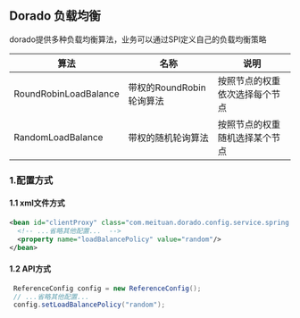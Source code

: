 
## Dorado 负载均衡

dorado提供多种负载均衡算法，业务可以通过SPI定义自己的负载均衡策略

| 算法 | 名称 | 说明 |
| ------ | ------ | ------ |
| RoundRobinLoadBalance | 带权的RoundRobin轮询算法 | 按照节点的权重依次选择每个节点 |
| RandomLoadBalance | 带权的随机轮询算法 | 按照节点的权重随机选择某个节点 |


### 1.配置方式

#### 1.1 xml文件方式

```xml
<bean id="clientProxy" class="com.meituan.dorado.config.service.spring.ReferenceBean" destroy-method="destroy">
  <!-- ...省略其他配置...  -->
  <property name="loadBalancePolicy" value="random"/>
</bean>
```

#### 1.2 API方式

```java
 ReferenceConfig config = new ReferenceConfig();
 // ...省略其他配置...
 config.setLoadBalancePolicy("random");
```
